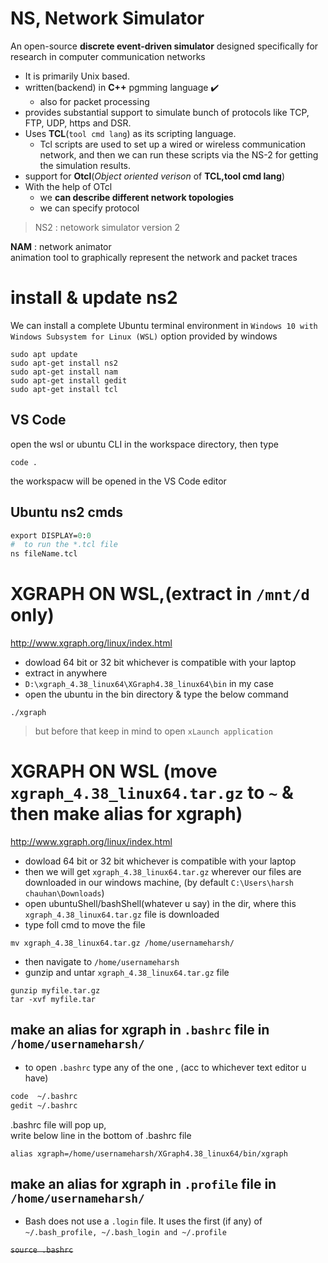 # NS, Network Simulator
An open-source **discrete event-driven simulator** designed specifically for research in computer communication networks  



- It is primarily Unix based.
- written(backend) in __C++__ pgmming language ✔️ 
  - also for packet processing
- provides substantial support to simulate bunch of protocols like TCP, FTP, UDP, https and DSR.
- Uses __TCL__(``tool cmd lang``) as its scripting language.
  - Tcl scripts are used to set up a wired or wireless communication network, and then we can run these scripts via the NS-2 for getting the simulation results.
- support for __Otcl__(*Object oriented verison* of **TCL,tool cmd lang**)
- With the help of OTcl 
  - we **can describe different network topologies**
  - we can specify protocol

> NS2 : netowork simulator version 2

__NAM__ : network animator   
animation tool to graphically represent the network and packet traces

# install & update ns2 

We can install a complete Ubuntu terminal environment in `Windows 10 with Windows Subsystem for Linux (WSL)` option provided by windows
```
sudo apt update 
sudo apt-get install ns2
sudo apt-get install nam
sudo apt-get install gedit
sudo apt-get install tcl
```

VS Code
---
open the wsl or ubuntu CLI in the workspace directory,
then type 
```
code . 
```
the workspacw will be opened in the VS Code editor 

Ubuntu ns2 cmds 
---
```tcl
export DISPLAY=0:0
#  to run the *.tcl file
ns fileName.tcl     
```


XGRAPH ON WSL,(extract in `/mnt/d` only)
===
http://www.xgraph.org/linux/index.html
- dowload 64 bit or 32 bit whichever is compatible with your laptop
- extract in anywhere 
- `D:\xgraph_4.38_linux64\XGraph4.38_linux64\bin` in my case 
- open the ubuntu in the bin directory & type the below command
```
./xgraph   
```
> but before that keep in mind to open `xLaunch application`

XGRAPH ON WSL (move `xgraph_4.38_linux64.tar.gz` to `~` &  then make alias for xgraph)
===
http://www.xgraph.org/linux/index.html
- dowload 64 bit or 32 bit whichever is compatible with your laptop
- then we will get `xgraph_4.38_linux64.tar.gz` wherever our files are downloaded in our windows machine, (by default `C:\Users\harsh chauhan\Downloads`)
- open ubuntuShell/bashShell(whatever u say) in the dir, where this `xgraph_4.38_linux64.tar.gz` file is downloaded 
- type foll cmd to move the file
```
mv xgraph_4.38_linux64.tar.gz /home/usernameharsh/
```

- then navigate to `/home/usernameharsh`
-  gunzip and untar `xgraph_4.38_linux64.tar.gz` file
```
gunzip myfile.tar.gz
tar -xvf myfile.tar
```

__make an alias for xgraph in `.bashrc` file in `/home/usernameharsh/`__
---
-  to open `.bashrc` type any of the one , (acc to whichever text editor u have)

```bash
code  ~/.bashrc
gedit ~/.bashrc
```
.bashrc file will pop up,  
write below line in the bottom of .bashrc file

```
alias xgraph=/home/usernameharsh/XGraph4.38_linux64/bin/xgraph
```
__make an alias for xgraph in `.profile` file in `/home/usernameharsh/`__
---
- Bash does not use a `.login` file. It uses the first (if any) of `~/.bash_profile, ~/.bash_login and ~/.profile`


~~`source .bashrc`~~

